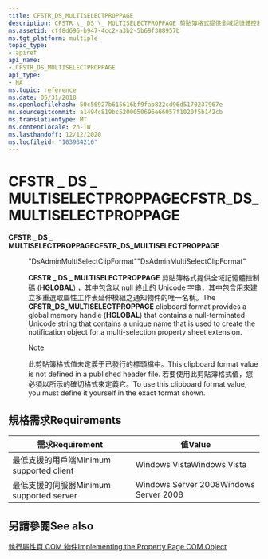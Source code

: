 ```yaml
---
title: CFSTR_DS_MULTISELECTPROPPAGE
description: CFSTR \_ DS \_ MULTISELECTPROPPAGE 剪貼簿格式提供全域記憶體控制碼 (HGLOBAL) ，其中包含以 null 終止的 Unicode 字串。
ms.assetid: cff8d696-b947-4cc2-a3b2-5b69f388957b
ms.tgt_platform: multiple
topic_type:
- apiref
api_name:
- CFSTR_DS_MULTISELECTPROPPAGE
api_type:
- NA
ms.topic: reference
ms.date: 05/31/2018
ms.openlocfilehash: 50c56927b615616bf9fab822cd96d5170237967e
ms.sourcegitcommit: a1494c819bc5200050696e66057f1020f5b142cb
ms.translationtype: MT
ms.contentlocale: zh-TW
ms.lasthandoff: 12/12/2020
ms.locfileid: "103934216"
---
```

# <a name="cfstr_ds_multiselectproppage"></a><span data-ttu-id="3db36-103">CFSTR \_ DS \_ MULTISELECTPROPPAGE</span><span class="sxs-lookup"><span data-stu-id="3db36-103">CFSTR\_DS\_MULTISELECTPROPPAGE</span></span>

<dl> <dt>

<span data-ttu-id="3db36-104"><span id="CFSTR_DS_MULTISELECTPROPPAGE"></span><span id="cfstr_ds_multiselectproppage"></span>**CFSTR \_ DS \_ MULTISELECTPROPPAGE**</span><span class="sxs-lookup"><span data-stu-id="3db36-104"><span id="CFSTR_DS_MULTISELECTPROPPAGE"></span><span id="cfstr_ds_multiselectproppage"></span>**CFSTR\_DS\_MULTISELECTPROPPAGE**</span></span>
</dt> <dd> <dl> <dt>

<span data-ttu-id="3db36-105">"DsAdminMultiSelectClipFormat"</span><span class="sxs-lookup"><span data-stu-id="3db36-105">"DsAdminMultiSelectClipFormat"</span></span>
</dt> <dt>



<span data-ttu-id="3db36-106">**CFSTR \_ DS \_ MULTISELECTPROPPAGE** 剪貼簿格式提供全域記憶體控制碼 (**HGLOBAL**) ，其中包含以 null 終止的 Unicode 字串，其中包含用來建立多重選取屬性工作表延伸模組之通知物件的唯一名稱。</span><span class="sxs-lookup"><span data-stu-id="3db36-106">The **CFSTR\_DS\_MULTISELECTPROPPAGE** clipboard format provides a global memory handle (**HGLOBAL**) that contains a null-terminated Unicode string that contains a unique name that is used to create the notification object for a multi-selection property sheet extension.</span></span>

> [!Note]  
> <span data-ttu-id="3db36-107">此剪貼簿格式值未定義于已發行的標頭檔中。</span><span class="sxs-lookup"><span data-stu-id="3db36-107">This clipboard format value is not defined in a published header file.</span></span> <span data-ttu-id="3db36-108">若要使用此剪貼簿格式值，您必須以所示的確切格式來定義它。</span><span class="sxs-lookup"><span data-stu-id="3db36-108">To use this clipboard format value, you must define it yourself in the exact format shown.</span></span>

 


</dt> </dl> </dd> </dl>

## <a name="requirements"></a><span data-ttu-id="3db36-109">規格需求</span><span class="sxs-lookup"><span data-stu-id="3db36-109">Requirements</span></span>



| <span data-ttu-id="3db36-110">需求</span><span class="sxs-lookup"><span data-stu-id="3db36-110">Requirement</span></span> | <span data-ttu-id="3db36-111">值</span><span class="sxs-lookup"><span data-stu-id="3db36-111">Value</span></span> |
|-------------------------------------|--------------------------------|
| <span data-ttu-id="3db36-112">最低支援的用戶端</span><span class="sxs-lookup"><span data-stu-id="3db36-112">Minimum supported client</span></span><br/> | <span data-ttu-id="3db36-113">Windows Vista</span><span class="sxs-lookup"><span data-stu-id="3db36-113">Windows Vista</span></span><br/>       |
| <span data-ttu-id="3db36-114">最低支援的伺服器</span><span class="sxs-lookup"><span data-stu-id="3db36-114">Minimum supported server</span></span><br/> | <span data-ttu-id="3db36-115">Windows Server 2008</span><span class="sxs-lookup"><span data-stu-id="3db36-115">Windows Server 2008</span></span><br/> |



## <a name="see-also"></a><span data-ttu-id="3db36-116">另請參閱</span><span class="sxs-lookup"><span data-stu-id="3db36-116">See also</span></span>

<dl> <dt>

[<span data-ttu-id="3db36-117">執行屬性頁 COM 物件</span><span class="sxs-lookup"><span data-stu-id="3db36-117">Implementing the Property Page COM Object</span></span>](implementing-the-property-page-com-object.md)
</dt> </dl>

 

 






